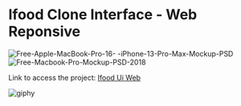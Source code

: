 # Ifood Clone Interface - Web Reponsive



![Free-Apple-MacBook-Pro-16- -iPhone-13-Pro-Max-Mockup-PSD](https://user-images.githubusercontent.com/59785233/158846780-80860792-3e3f-4236-a5e9-f2a44cd61334.jpg)
![Free-Macbook-Pro-Mockup-PSD-2018](https://user-images.githubusercontent.com/59785233/158846815-58aa5300-6bb4-4438-b014-019332d36635.jpg)

Link to access the project: [Ifood Ui Web](https://luizcamargo99.github.io/ifood_ui_web/)

![giphy](https://user-images.githubusercontent.com/59785233/158846989-c4307286-a8e8-4983-a487-4f47d464ef9c.gif)

